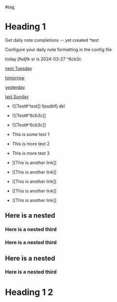 
#tag

# Heading 1

Get daily note completions -- yet created ^test

Configure your daily note formatting in the config file

today jfkdjfk sr is 2024-03-27   ^6cb3c

[next Tuesday](2024-04-02)

[tomorrow](2024-03-28)

[yesterday](2024-03-26)

[last Sunday](2024-03-24)


- ![[Test#^test]] fjasdklfj dkl
- ![[Test#^6cb3c]]
- ![[Test#^6cb3c]]



- This is some text 1
- This is more text 2
- This is more text 3 
- [[This is another link]]
- [[This is another link]]
- [[This is another link]]
- [[This is another link]]
- [[This is another link]]

## Here is a nested


### Here is a nested third


### Here is a nested third

## Here is a nested


### Here is a nested third

# Heading 1 2

